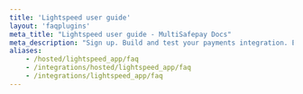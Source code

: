 ```yaml
---
title: 'Lightspeed user guide'
layout: 'faqplugins'
meta_title: "Lightspeed user guide - MultiSafepay Docs"
meta_description: "Sign up. Build and test your payments integration. Explore our products and services. Use our API reference, SDKs, and wrappers. Get support."
aliases:
    - /hosted/lightspeed_app/faq
    - /integrations/hosted/lightspeed_app/faq
    - /integrations/lightspeed_app/faq
---
```

